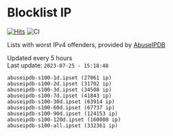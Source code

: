 # Blocklist IP

[![Hits](https://hits.seeyoufarm.com/api/count/incr/badge.svg?url=https%3A%2F%2Fgithub.com%2Fborestad%2Fblocklist-ip%2F&count_bg=%2379C83D&title_bg=%23555555&icon=&icon_color=%23E7E7E7&title=hits&edge_flat=false)](https://hits.seeyoufarm.com)  ![CI](https://img.shields.io/github/workflow/status/borestad/blocklist-ip/CI?style=flat-square)

Lists with worst IPv4 offenders, provided by [AbuseIPDB](https://www.abuseipdb.com/)

<!-- FOOTER-PLACEHOLDER -->
Updated every 5 hours<br>
Last update: `2023-07-25 - 15:18:48`
```
abuseipdb-s100-1d.ipset (27061 ip)
abuseipdb-s100-2d.ipset (31702 ip)
abuseipdb-s100-3d.ipset (34508 ip)
abuseipdb-s100-7d.ipset (41843 ip)
abuseipdb-s100-30d.ipset (63914 ip)
abuseipdb-s100-60d.ipset (67737 ip)
abuseipdb-s100-90d.ipset (124153 ip)
abuseipdb-s100-120d.ipset (160008 ip)
abuseipdb-s100-all.ipset (332361 ip)
```
